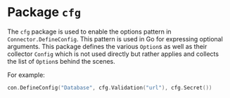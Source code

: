 # Package `cfg`

The `cfg` package is used to enable the options pattern in `Connector.DefineConfig`. This pattern is used in Go for expressing optional arguments. This package defines the various `Option`s as well as their collector `Config` which is not used directly but rather applies and collects the list of `Option`s behind the scenes.

For example:

```go
con.DefineConfig("Database", cfg.Validation("url"), cfg.Secret())
```
